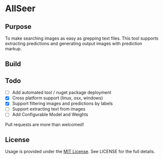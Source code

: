 # AllSeer

## Purpose

To make searching images as easy as grepping text files. This tool supports extracting predictions and generating output images with prediction markup.

## Build

## Todo

- [ ] Add automated tool / nuget package deployment  
- [X] Cross platform support (linux, osx, windows)
- [X] Support filtering images and predictions by labels
- [ ] Support extracting text from images
- [ ] Add Configurable Model and Weights

Pull requests are more than welcomed!

## License

Usage is provided under the [MIT License](http://http//opensource.org/licenses/mit-license.php). See LICENSE for the full details.
